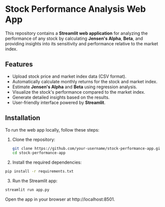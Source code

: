# Stock Performance Analysis Web App

This repository contains a **Streamlit web application** for analyzing the performance of any stock by calculating **Jensen's Alpha**, **Beta**, and providing insights into its sensitivity and performance relative to the market index.

## Features

- Upload stock price and market index data (CSV format).
- Automatically calculate monthly returns for the stock and market index.
- Estimate **Jensen's Alpha** and **Beta** using regression analysis.
- Visualize the stock's performance compared to the market index.
- Generate detailed insights based on the results.
- User-friendly interface powered by **Streamlit**.

## Installation

To run the web app locally, follow these steps:

1. Clone the repository:

   ```bash
   git clone https://github.com/your-username/stock-performance-app.git
   cd stock-performance-app
   ```

2. Install the required dependencies:

```bash
pip install -r requirements.txt
```

3. Run the Streamlit app:

```bash
streamlit run app.py
```

Open the app in your browser at http://localhost:8501.
